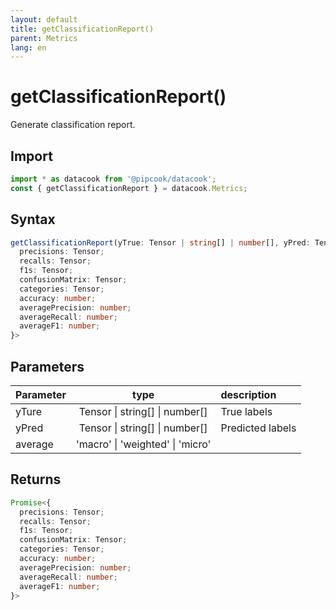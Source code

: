 ```yaml
---
layout: default
title: getClassificationReport()
parent: Metrics
lang: en
---
```


# getClassificationReport()

Generate classification report.

## Import

```typescript
import * as datacook from '@pipcook/datacook';
const { getClassificationReport } = datacook.Metrics;
```

## Syntax

```typescript
getClassificationReport(yTrue: Tensor | string[] | number[], yPred: Tensor | string[] | number[], average:  ClassificationAverageTypes): Promise<{ 
  precisions: Tensor;
  recalls: Tensor;
  f1s: Tensor;
  confusionMatrix: Tensor;
  categories: Tensor;
  accuracy: number;
  averagePrecision: number;
  averageRecall: number;
  averageF1: number;
}>
```


## Parameters

| Parameter |        type        | description                                                         |
| :-------- | :-----------------: | :------------------------------------------------------------------ |
| yTure    | Tensor \| string[] \| number[]| True labels |
| yPred    | Tensor \| string[] \| number[]| Predicted labels |
| average  | 'macro' \| 'weighted' \| 'micro'  | |

## Returns

```typescript
Promise<{ 
  precisions: Tensor;
  recalls: Tensor;
  f1s: Tensor;
  confusionMatrix: Tensor;
  categories: Tensor;
  accuracy: number;
  averagePrecision: number;
  averageRecall: number;
  averageF1: number;
}>
```
